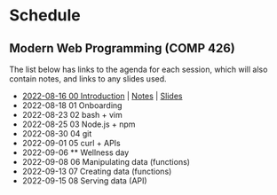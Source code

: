 # Schedule

## Modern Web Programming (COMP 426)

The list below has links to the agenda for each session, which will also contain notes, and links to any slides used.

- [2022-08-16 00 Introduction](./00.md) | [Notes](./00.md#notes) | [Slides](https://comp426-2022-fall.github.io/slides/00.html)
- 2022-08-18 01 Onboarding
- 2022-08-23 02 bash + vim
- 2022-08-25 03 Node.js + npm
- 2022-08-30 04 git
- 2022-09-01 05 curl + APIs
- 2022-09-06 ** Wellness day
- 2022-09-08 06 Manipulating data (functions)
- 2022-09-13 07 Creating data (functions)
- 2022-09-15 08 Serving data (API)
